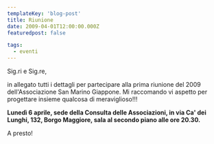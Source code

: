 ```yaml
---
templateKey: 'blog-post'
title: Riunione
date: 2009-04-01T12:00:00.000Z
featuredpost: false

tags:
  - eventi
---
```



Sig.ri e Sig.re, 

 in allegato tutti i dettagli per partecipare alla prima riunione del 2009 dell'Associazione San Marino Giappone. Mi raccomando vi aspetto per progettare insieme qualcosa di meraviglioso!!! 

 **Lunedì 6 aprile, sede della Consulta delle Associazioni, in via Ca' dei Lunghi, 132, Borgo Maggiore, sala al secondo piano alle ore 20.30.**  

 A presto! 

